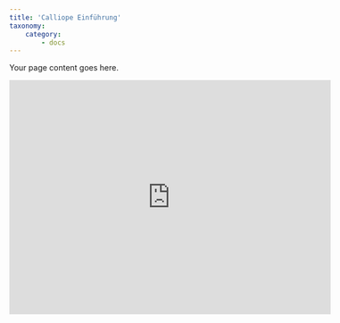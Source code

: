 ```yaml
---
title: 'Calliope Einführung'
taxonomy:
    category:
        - docs
---
```


Your page content goes here.

<div class='video-container iloader'>
<iframe src="https://slides.com/rscheglmann/deck-2e5db8/embed" width="576" height="420" scrolling="no" frameborder="0" webkitallowfullscreen mozallowfullscreen allowfullscreen></iframe>
</div>